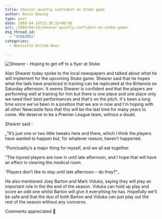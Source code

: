 ```yaml
---
title: Shearer quietly confident on Stoke game
author: Kevin Doocey
type: post
date: 2009-04-10T13:38:32+00:00
url: /2009/04/10/shearer-quietly-confident-on-stoke-game/
dsq_thread_id:
  - "92802082"
categories:
  - Newcastle United News

---
```

![Shearer - Hoping to get off to a flyer at Stoke](http://pictures.directnews.co.uk/liveimages/Alan+Shearer_1141_18421251_0_0_15270_300.jpg)

Alan Shearer today spoke to the local newspapers and talked about what he will implement for the upcoming Stoke game. Shearer said that he hopes what the lads have practiced in training can be replicated at the Britannia on Saturday afternoon. It seems Shearer is confident and that the players are performing well at training for him but there is one place and one place only we need their best performances and that's on the pitch. It's been a long time since we've been in a position that we are in now and I'm hoping with all other Newcastle fans that this will be the last time for many years to come. We deserve to be a Premier League team, without a doubt.

Shearer said :

 _“It’s just one or two little tweaks here and there, which I think the players have wanted to happen but, for whatever reason, haven’t happened.

“Punctuality’s a major thing for myself, and we all eat together.

“The injured players are now in until late afternoon, and I hope that will have an effect in clearing the medical room.

“Players don’t like to stay until late afternoon – do they?”_

He also mentioned Joey Barton and Mark Viduka, saying they will play an important role in the the end of the season. Viduka can hold up play and score an odd one whilst Barton will give it everything he has. Hopefully we'll be safe and that the duo of both Barton and Viduka can just play out the rest of the season without any concerns.

Comments appreciated 🙂
